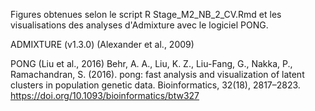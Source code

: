 Figures obtenues selon le script R Stage_M2_NB_2_CV.Rmd et les visualisations des analyses d'Admixture avec le logiciel PONG.

ADMIXTURE (v1.3.0) (Alexander et al., 2009) 

PONG (Liu et al., 2016)
Behr, A. A., Liu, K. Z., Liu-Fang, G., Nakka, P., Ramachandran, S. (2016). pong: fast analysis and visualization of latent clusters in population genetic data. Bioinformatics, 32(18), 2817–2823. https://doi.org/10.1093/bioinformatics/btw327 
